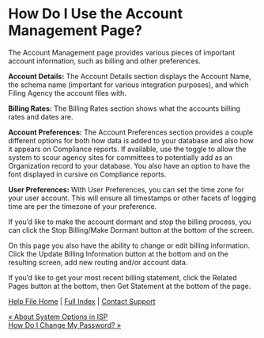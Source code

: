  How Do I Use the Account Management Page?
==========

The Account Management page provides various pieces of important account information, such as billing and other preferences.

**Account Details:** The Account Details section displays the Account Name, the schema name (important for various integration purposes), and which Filing Agency the account files with.

**Billing Rates:** The Billing Rates section shows what the accounts billing rates and dates are.

**Account Preferences:** The Account Preferences section provides a couple different options for both how data is added to your database and also how it appears on Compliance reports. If available, use the toggle to allow the system to scour agency sites for committees to potentially add as an Organization record to your database. You also have an option to have the font displayed in cursive on Compliance reports.

**User Preferences:** With User Preferences, you can set the time zone for your user account. This will ensure all timestamps or other facets of logging time are per the timezone of your preference.

If you’d like to make the account dormant and stop the billing process, you can click the Stop Billing/Make Dormant button at the bottom of the screen.

On this page you also have the ability to change or edit billing information. Click the Update Billing Information button at the bottom and on the resulting screen, add new routing and/or account data.

If you’d like to get your most recent billing statement, click the Related Pages button at the bottom, then Get Statement at the bottom of the page.

[Help File Home](/help/) | [Full Index](/Help-File-Directory/) | [Contact Support](mailto:support@ISPolitical.com)

[« About System Options in ISP](/About-System-Options-in-ISP)  
[How Do I Change My Password? »](/How-Do-I-Change-My-Password)